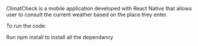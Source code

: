 ClimatCheck is a mobile application developed with React Native that allows user to consult the current weather based on the place they enter.

To run the code:

Run npm install to install all the dependancy
